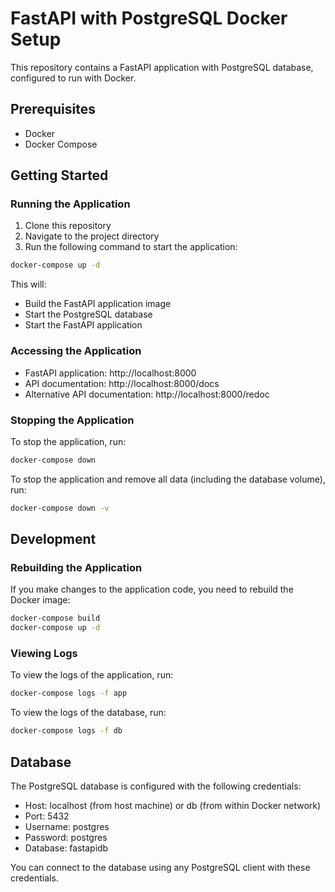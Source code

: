 # FastAPI with PostgreSQL Docker Setup

This repository contains a FastAPI application with PostgreSQL database, configured to run with Docker.

## Prerequisites

- Docker
- Docker Compose

## Getting Started

### Running the Application

1. Clone this repository
2. Navigate to the project directory
3. Run the following command to start the application:

```bash
docker-compose up -d
```

This will:

- Build the FastAPI application image
- Start the PostgreSQL database
- Start the FastAPI application

### Accessing the Application

- FastAPI application: http://localhost:8000
- API documentation: http://localhost:8000/docs
- Alternative API documentation: http://localhost:8000/redoc

### Stopping the Application

To stop the application, run:

```bash
docker-compose down
```

To stop the application and remove all data (including the database volume), run:

```bash
docker-compose down -v
```

## Development

### Rebuilding the Application

If you make changes to the application code, you need to rebuild the Docker image:

```bash
docker-compose build
docker-compose up -d
```

### Viewing Logs

To view the logs of the application, run:

```bash
docker-compose logs -f app
```

To view the logs of the database, run:

```bash
docker-compose logs -f db
```

## Database

The PostgreSQL database is configured with the following credentials:

- Host: localhost (from host machine) or db (from within Docker network)
- Port: 5432
- Username: postgres
- Password: postgres
- Database: fastapidb

You can connect to the database using any PostgreSQL client with these credentials.
